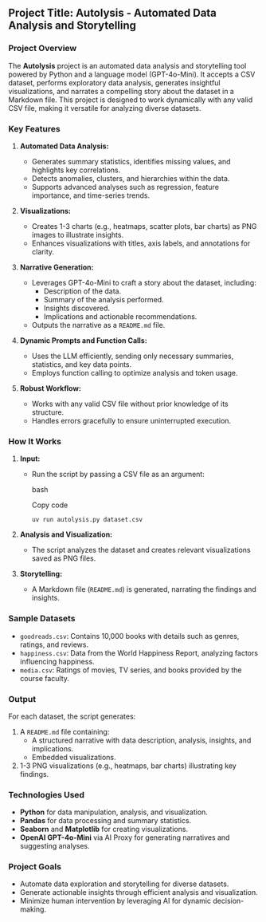 **Project Title: Autolysis - Automated Data Analysis and Storytelling**
-----------------------------------------------------------------------

### **Project Overview**

The **Autolysis** project is an automated data analysis and storytelling tool powered by Python and a language model (GPT-4o-Mini). It accepts a CSV dataset, performs exploratory data analysis, generates insightful visualizations, and narrates a compelling story about the dataset in a Markdown file. This project is designed to work dynamically with any valid CSV file, making it versatile for analyzing diverse datasets.

### **Key Features**

1.  **Automated Data Analysis:**

    -   Generates summary statistics, identifies missing values, and highlights key correlations.
    -   Detects anomalies, clusters, and hierarchies within the data.
    -   Supports advanced analyses such as regression, feature importance, and time-series trends.
2.  **Visualizations:**

    -   Creates 1-3 charts (e.g., heatmaps, scatter plots, bar charts) as PNG images to illustrate insights.
    -   Enhances visualizations with titles, axis labels, and annotations for clarity.
3.  **Narrative Generation:**

    -   Leverages GPT-4o-Mini to craft a story about the dataset, including:
        -   Description of the data.
        -   Summary of the analysis performed.
        -   Insights discovered.
        -   Implications and actionable recommendations.
    -   Outputs the narrative as a `README.md` file.
4.  **Dynamic Prompts and Function Calls:**

    -   Uses the LLM efficiently, sending only necessary summaries, statistics, and key data points.
    -   Employs function calling to optimize analysis and token usage.
5.  **Robust Workflow:**

    -   Works with any valid CSV file without prior knowledge of its structure.
    -   Handles errors gracefully to ensure uninterrupted execution.

### **How It Works**

1.  **Input:**
    -   Run the script by passing a CSV file as an argument:

        bash

        Copy code

        `uv run autolysis.py dataset.csv`

2.  **Analysis and Visualization:**
    -   The script analyzes the dataset and creates relevant visualizations saved as PNG files.
3.  **Storytelling:**
    -   A Markdown file (`README.md`) is generated, narrating the findings and insights.

### **Sample Datasets**

-   `goodreads.csv`: Contains 10,000 books with details such as genres, ratings, and reviews.
-   `happiness.csv`: Data from the World Happiness Report, analyzing factors influencing happiness.
-   `media.csv`: Ratings of movies, TV series, and books provided by the course faculty.

### **Output**

For each dataset, the script generates:

1.  A `README.md` file containing:
    -   A structured narrative with data description, analysis, insights, and implications.
    -   Embedded visualizations.
2.  1-3 PNG visualizations (e.g., heatmaps, bar charts) illustrating key findings.

### **Technologies Used**

-   **Python** for data manipulation, analysis, and visualization.
-   **Pandas** for data processing and summary statistics.
-   **Seaborn** and **Matplotlib** for creating visualizations.
-   **OpenAI GPT-4o-Mini** via AI Proxy for generating narratives and suggesting analyses.

### **Project Goals**

-   Automate data exploration and storytelling for diverse datasets.
-   Generate actionable insights through efficient analysis and visualization.
-   Minimize human intervention by leveraging AI for dynamic decision-making.
